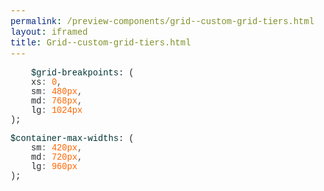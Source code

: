 ```yaml
--- 
permalink: /preview-components/grid--custom-grid-tiers.html
layout: iframed 
title: Grid--custom-grid-tiers.html
---
```

<pre>
    <code><span class="nv">$grid-breakpoints</span><span class="p">: (</span>
    <span class="n">xs</span><span class="o">:</span> <span class="m">0</span><span class="o">,</span>
    <span class="n">sm</span><span class="o">:</span> <span class="m">480px</span><span class="o">,</span>
    <span class="n">md</span><span class="o">:</span> <span class="m">768px</span><span class="o">,</span>
    <span class="n">lg</span><span class="o">:</span> <span class="m">1024px</span>
<span class="p">);</span>

<span class="nv">$container-max-widths</span><span class="p">: (</span>
    <span class="n">sm</span><span class="o">:</span> <span class="m">420px</span><span class="o">,</span>
    <span class="n">md</span><span class="o">:</span> <span class="m">720px</span><span class="o">,</span>
    <span class="n">lg</span><span class="o">:</span> <span class="m">960px</span>
<span class="p">);</span></code>
</pre>


<style scoped>
    pre {
        display: block;
        padding: 0;
        margin-top: 0;
        margin-bottom: 0;
        background-color: transparent;
        border: 0;
        font-family: SFMono-Regular, Menlo, Monaco, Consolas, "Liberation Mono", "Courier New", monospace;
        font-size: 98%;
        color: #212529;
    }

    code {
        padding: 0;
        background-color: transparent;
        border-radius: 0;
        font-family: inherit;
        font-size: inherit;
        color: inherit;
    }

    .p,
    .n {
        color: #212529;
    }

    .nv {
        color: #033;
    }

    .m {
        color: #f60;
    }

    .o {
        color: #555;
    }
</style>